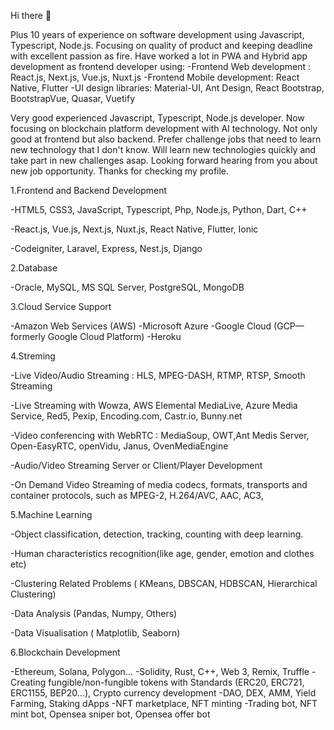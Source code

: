 Hi there 👋

Plus 10 years of experience on software development using Javascript, Typescript, Node.js.
Focusing on quality of product and keeping deadline with excellent passion as fire.
Have worked a lot in PWA and Hybrid app development as frontend developer using:
-Frontend Web development : React.js, Next.js, Vue.js, Nuxt.js
-Frontend Mobile development: React Native, Flutter
-UI design libraries: Material-UI, Ant Design, React Bootstrap, BootstrapVue, Quasar, Vuetify

Very good experienced Javascript, Typescript, Node.js developer.
Now focusing on blockchain platform development with AI technology.
Not only good at frontend but also backend.
Prefer challenge jobs that need to learn new technology that I don't know.
Will learn new technologies quickly and take part in new challenges asap.
Looking forward hearing from you about new job opportunity.
Thanks for checking my profile.

1.Frontend and Backend Development

  -HTML5, CSS3, JavaScript, Typescript, Php, Node.js, Python, Dart, C++
 
  -React.js, Vue.js, Next.js, Nuxt.js, React Native, Flutter, Ionic
 
  -Codeigniter, Laravel, Express, Nest.js, Django
 
2.Database

  -Oracle, MySQL, MS SQL Server, PostgreSQL, MongoDB
 
3.Cloud Service Support

  -Amazon Web Services (AWS)
  -Microsoft Azure
  -Google Cloud (GCP—formerly Google Cloud Platform)
  -Heroku
  
4.Streming

 -Live Video/Audio Streaming : HLS, MPEG-DASH, RTMP, RTSP, Smooth Streaming
 
 -Live Streaming with Wowza, AWS Elemental MediaLive, Azure Media Service, Red5, Pexip, Encoding.com, Castr.io, Bunny.net
 
 -Video conferencing with WebRTC : MediaSoup, OWT,Ant Medis Server, Open-EasyRTC, openVidu, Janus, OvenMediaEngine
 
 -Audio/Video Streaming Server or Client/Player Development
 
 -On Demand Video Streaming of media codecs, formats, transports and container protocols, such as MPEG-2, H.264/AVC, AAC, AC3,

5.Machine Learning

 -Object classification, detection, tracking, counting with deep learning.
 
 -Human characteristics recognition(like age, gender, emotion and clothes etc)
 
 -Clustering Related Problems ( KMeans, DBSCAN, HDBSCAN, Hierarchical Clustering)
 
 -Data Analysis (Pandas, Numpy, Others)
 
 -Data Visualisation ( Matplotlib, Seaborn)
 
6.Blockchain Development
   
 -Ethereum, Solana, Polygon...
 -Solidity, Rust, C++, Web 3, Remix, Truffle
 -Creating fungible/non-fungible tokens with Standards (ERC20, ERC721, ERC1155, BEP20...), Crypto currency development
 -DAO, DEX, AMM, Yield Farming, Staking dApps
 -NFT marketplace, NFT minting
 -Trading bot, NFT mint bot, Opensea sniper bot, Opensea offer bot
